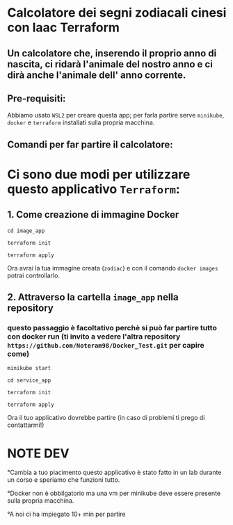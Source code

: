 # Calcolatore dei segni zodiacali cinesi con Iaac Terraform
## Un calcolatore che, inserendo il proprio anno di nascita, ci ridarà l'animale del nostro anno e ci dirà anche l'animale dell' anno corrente.
## Pre-requisiti:
Abbiamo usato `WSL2` per creare questa app; per farla partire serve `minikube`, `docker` e `terraform` installati sulla propria macchina.

## Comandi per far partire il calcolatore:

# Ci sono due modi per utilizzare questo applicativo `Terraform`:

## 1. Come creazione di immagine Docker

`cd image_app`

`terraform init`

`terraform apply`

Ora avrai la tua immagine creata (`zodiac`) e con il comando `docker images` potrai controllarlo.

## 2. Attraverso la cartella `image_app` nella repository
### questo passaggio è facoltativo perchè si può far partire tutto con docker run (ti invito a vedere l'altra repository `https://github.com/Noteram98/Docker_Test.git` per capire come)

`minikube start`

`cd service_app`

`terraform init`

`terraform apply`

Ora il tuo applicativo dovrebbe partire (in caso di problemi ti prego di contattarmi!)

# NOTE DEV
°Cambia a tuo piacimento questo applicativo è stato fatto in un lab durante un corso e speriamo che funzioni tutto.
  
°Docker non è obbilgatorio ma una vm per minikube deve essere presente sulla propria macchina.

°A noi ci ha impiegato 10+ min per partire
